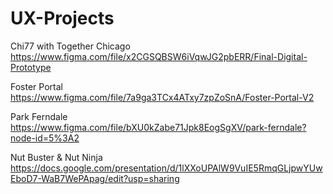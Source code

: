 # UX-Projects

Chi77 with Together Chicago <br>
<https://www.figma.com/file/x2CGSQBSW6iVqwJG2pbERR/Final-Digital-Prototype> <br>

Foster Portal <br>
<https://www.figma.com/file/7a9ga3TCx4ATxy7zpZoSnA/Foster-Portal-V2>

Park Ferndale <br>
<https://www.figma.com/file/bXU0kZabe71Jpk8EogSgXV/park-ferndale?node-id=5%3A2>

Nut Buster & Nut Ninja <br>
<https://docs.google.com/presentation/d/1lXXoUPAlW9VuIE5RmqGLjpwYUwEboD7-WaB7WePApag/edit?usp=sharing>

